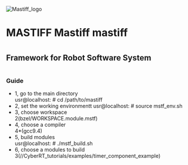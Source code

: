 ![Mastiff_logo](https://github.com/gaolihu/mastiff/assets/15341193/61c3ade2-2cd5-4a98-bfa8-c19cec58edd5)
# MASTIFF Mastiff mastiff
#
## Framework for Robot Software System
#
### Guide
- 1, go to the main directory \
usr@localhost: # cd /path/to/mastiff 
- 2, set the working environmentt
 usr@localhost: # source mstf_env.sh
- 3, choose workspace \
 2(bzel/WORKSPACE.module.mstf)
- 4, choose a compiler \
 4*(gcc9.4)
- 5, build modules \
 usr@localhost: # ./mstf_build.sh
- 6, choose a modules to build \
 3(//CyberRT_tutorials/examples/timer_component_example)
#
